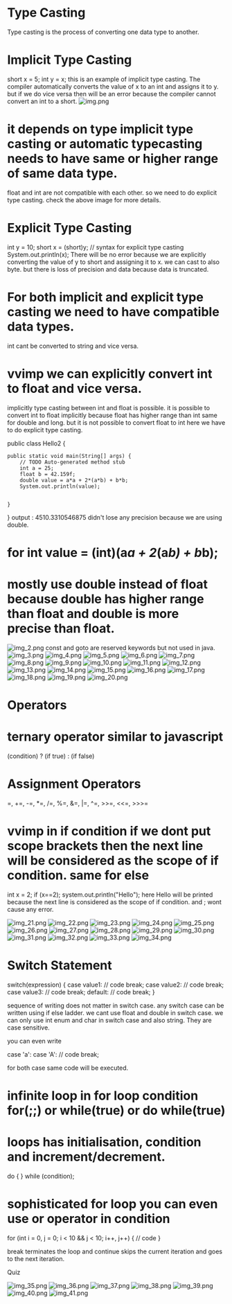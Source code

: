 # Type Casting
Type casting is the process of converting one data type to another.

# Implicit Type Casting
short x = 5;
int y = x;
this is an example of implicit type casting. The compiler automatically converts the value of x to an int and assigns it to y.
but if we do vice versa then will be an error because the compiler cannot convert an int to a short.
![img.png](img.png)
# it depends on type implicit type casting or automatic typecasting needs to have same or higher range of same data type.
float and int are not compatible with each other. so we need to do explicit type casting.
check the above image for more details.

# Explicit Type Casting

int y = 10;
short x = (short)y;   // syntax for explicit type casting
System.out.println(x);
There will be no error because we are explicitly converting the value of y to short and assigning it to x.
we can cast to also byte. but there is loss of precision and data because data is truncated.

# For both implicit and explicit type casting we need to have compatible data types.
int cant be converted to string and vice versa.
# vvimp we can explicitly convert int to float and vice versa.
implicitly type casting between int and float is possible.
it is possible to convert int to float implicitly because float has higher range than int same for double and long.
but it is not possible to convert float to int here we have to do explicit type casting.

public class Hello2 {

	public static void main(String[] args) {
		// TODO Auto-generated method stub
		int a = 25;
		float b = 42.159f;
		double value = a*a + 2*(a*b) + b*b;
		System.out.println(value);
		

	}

}
output : 4510.3310546875
didn't lose any precision because we are using double.
# for int value = (int)(a*a + 2*(a*b) + b*b);

# mostly use double instead of float because double has higher range than float and double is more precise than float.

![img_2.png](img_2.png)
const and goto are reserved keywords but not used in java.
![img_3.png](img_3.png)
![img_4.png](img_4.png)
![img_5.png](img_5.png)
![img_6.png](img_6.png)
![img_7.png](img_7.png)
![img_8.png](img_8.png)
![img_9.png](img_9.png)
![img_10.png](img_10.png)
![img_11.png](img_11.png)
![img_12.png](img_12.png)
![img_13.png](img_13.png)
![img_14.png](img_14.png)
![img_15.png](img_15.png)
![img_16.png](img_16.png)
![img_17.png](img_17.png)
![img_18.png](img_18.png)
![img_19.png](img_19.png)
![img_20.png](img_20.png)

# Operators

# ternary operator similar to javascript
(condition) ? (if true) : (if false)
# Assignment Operators
=, +=, -=, *=, /=, %=, &=, |=, ^=, >>=, <<=, >>>=
# vvimp in if condition if we dont put scope brackets then the next line will be considered as the scope of if condition. same for else
int x = 2; 
if (x==2);
system.out.println("Hello");
here Hello will be printed because the next line is considered as the scope of if condition. and ; wont cause any error.

![img_21.png](img_21.png)
![img_22.png](img_22.png)
![img_23.png](img_23.png)
![img_24.png](img_24.png)
![img_25.png](img_25.png)
![img_26.png](img_26.png)
![img_27.png](img_27.png)
![img_28.png](img_28.png)
![img_29.png](img_29.png)
![img_30.png](img_30.png)
![img_31.png](img_31.png)
![img_32.png](img_32.png)
![img_33.png](img_33.png)
![img_34.png](img_34.png)

# Switch Statement

switch(expression) {
    case value1:
        // code
        break;
    case value2:
        // code
        break;
    case value3:
        // code
        break;
    default:
        // code
        break;
}

sequence of writing does not matter in switch case.
any switch case can be written using if else ladder. we cant use float and double in switch case. we can only use int enum and char in switch case and also string.
They are case sensitive. 

you can even write 

case 'a':
case 'A':
    // code
    break;

for both case same code will be executed.

# infinite loop in for loop condition for(;;) or while(true) or do while(true)
# loops has initialisation, condition and increment/decrement.

do {
} while (condition);


# sophisticated for loop you can even use or operator in condition
for (int i = 0, j = 0; i < 10 && j < 10; i++, j++) {
    // code
}

break terminates the loop and continue skips the current iteration and goes to the next iteration.

Quiz

![img_35.png](img_35.png)
![img_36.png](img_36.png)
![img_37.png](img_37.png)
![img_38.png](img_38.png)
![img_39.png](img_39.png)
![img_40.png](img_40.png)
![img_41.png](img_41.png)